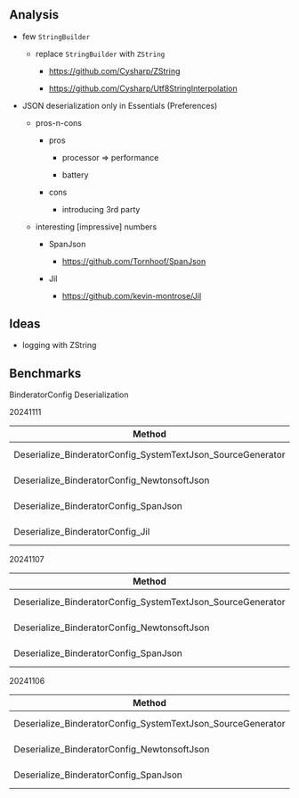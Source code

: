 #

## Analysis

*   few `StringBuilder`

    *   replace `StringBuilder` with `ZString`

        *   https://github.com/Cysharp/ZString

        *   https://github.com/Cysharp/Utf8StringInterpolation

*   JSON deserialization only in Essentials (Preferences)

    *   pros-n-cons

        *   pros

            *   processor => performance

            *   battery

        *   cons

            *   introducing 3rd party

    *   interesting [impressive] numbers

        *   SpanJson

            *   https://github.com/Tornhoof/SpanJson

        *   Jil

            *   https://github.com/kevin-montrose/Jil

## Ideas

*   logging with ZString


## Benchmarks

BinderatorConfig Deserialization

20241111

| Method                                                      | Mean     | Error    | StdDev   | Gen0    | Gen1    | Allocated |
|------------------------------------------------------------ |---------:|---------:|---------:|--------:|--------:|----------:|
| Deserialize_BinderatorConfig_SystemTextJson_SourceGenerator | 416.5 us |  8.18 us |  7.65 us | 31.2500 | 15.6250 | 257.04 KB |
| Deserialize_BinderatorConfig_NewtonsoftJson                 | 520.2 us | 10.32 us | 14.12 us | 36.1328 | 17.5781 | 299.08 KB |
| Deserialize_BinderatorConfig_SpanJson                       | 263.5 us |  5.01 us |  6.34 us | 31.2500 | 15.6250 | 255.43 KB |
| Deserialize_BinderatorConfig_Jil                            | 274.0 us |  5.42 us | 13.51 us | 31.2500 | 15.6250 | 255.43 KB |

20241107

| Method                                                      | Mean     | Error    | StdDev   | Median   | Gen0    | Gen1    | Allocated |
|------------------------------------------------------------ |---------:|---------:|---------:|---------:|--------:|--------:|----------:|
| Deserialize_BinderatorConfig_SystemTextJson_SourceGenerator | 417.2 us |  8.24 us | 14.65 us | 412.7 us | 31.2500 | 15.6250 | 257.04 KB |
| Deserialize_BinderatorConfig_NewtonsoftJson                 | 517.7 us | 10.34 us | 17.27 us | 513.0 us | 36.1328 | 17.5781 | 299.08 KB |
| Deserialize_BinderatorConfig_SpanJson                       | 261.0 us |  5.19 us | 12.42 us | 254.1 us | 31.2500 | 15.6250 | 255.43 KB |



20241106

| Method                                                      | Mean     | Error   | StdDev   |
|------------------------------------------------------------ |---------:|--------:|---------:|
| Deserialize_BinderatorConfig_SystemTextJson_SourceGenerator | 415.9 us | 8.10 us |  7.58 us |
| Deserialize_BinderatorConfig_NewtonsoftJson                 | 494.3 us | 9.71 us | 10.39 us |
| Deserialize_BinderatorConfig_SpanJson                       | 256.6 us | 3.98 us |  3.53 us |


